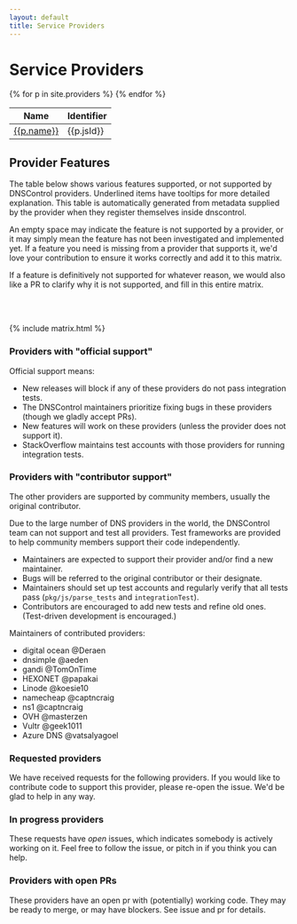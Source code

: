 ```yaml
---
layout: default
title: Service Providers
---
```

<h1> Service Providers </h1>

<table class='table table-bordered'>
  <thead>
    <th>Name</th>
    <th>Identifier</th>
  </thead>
{% for p in site.providers %}
<tr>
  <td><a href=".{{p.id}}">{{p.name}}</a></td>
  <td>{{p.jsId}}</td>
</tr>
{% endfor %}
</table>

<a name="features"></a>
<h2> Provider Features </h2>

<p>The table below shows various features supported, or not supported by DNSControl providers.
  Underlined items have tooltips for more detailed explanation. This table is automatically generated
  from metadata supplied by the provider when they register themselves inside dnscontrol.
</p>
<p>
  An empty space may indicate the feature is not supported by a provider, or it may simply mean
  the feature has not been investigated and implemented yet. If a feature you need is missing from 
  a provider that supports it, we'd love your contribution to ensure it works correctly and add it to this matrix.
</p>
<p>If a feature is definitively not supported for whatever reason, we would also like a PR to clarify why it is not supported, and fill in this entire matrix.</p>
<br/>
<br/>

{% include matrix.html %}


### Providers with "official support"

Official support means:

* New releases will block if any of these providers do not pass integration tests.
* The DNSControl maintainers prioritize fixing bugs in these providers (though we gladly accept PRs).
* New features will work on these providers (unless the provider does not support it).
* StackOverflow maintains test accounts with those providers for running integration tests.

### Providers with "contributor support"

The other providers are supported by community members, usually the
original contributor.

Due to the large number of DNS providers in the world, the DNSControl
team can not support and test all providers.  Test frameworks are
provided to help community members support their code independently.

* Maintainers are expected to support their provider and/or find a new maintainer.
* Bugs will be referred to the original contributor or their designate.
* Maintainers should set up test accounts and regularly verify that all tests pass (`pkg/js/parse_tests` and `integrationTest`).
* Contributors are encouraged to add new tests and refine old ones. (Test-driven development is encouraged.)

Maintainers of contributed providers:

* digital ocean @Deraen
* dnsimple @aeden
* gandi @TomOnTime
* HEXONET @papakai
* Linode @koesie10
* namecheap @captncraig
* ns1 @captncraig
* OVH @masterzen
* Vultr @geek1011
* Azure DNS @vatsalyagoel

### Requested providers

We have received requests for the following providers. If you would like to contribute
code to support this provider, please re-open the issue. We'd be glad to help in any way.

<ul id='requests'>

</ul>

### In progress providers

These requests have *open* issues, which indicates somebody is actively working on it. Feel free to follow the issue, or pitch in if you think you can help.

<ul id='inprog'>
</ul>

### Providers with open PRs

These providers have an open pr with (potentially) working code. They may be ready to merge, or may have blockers. See issue and pr for details.

<ul id='haspr'>
</ul>

<script>
$(function() {
  $.get("https://api.github.com/repos/StackExchange/dnscontrol/issues?state=all&labels=provider-request&direction=asc")
  .done(function(data) {
    for(var i of data) {
      var el = $(`<li><a href='${i.html_url}'>${i.title}</a> (#${i.number})</li>`);
      var target = $("#requests");
      if (i.state == "open") {
        target = $("#inprog");
        for(var l of i.labels) {
          if (l.name == "has-pr")
            target = $("#haspr");
        }
      }
      target.append(el);
    }
  })
  .fail(function(err){
    console.log("???", err)
  });
});
</script>
